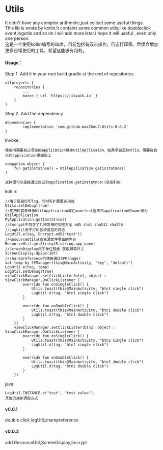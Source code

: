# Utils
It didn't have any complex arithmetic,just collect some useful things.<br>
This lib is wrote by kotlin.It contains some common utils,like doubleclick event,logutils and so on.I will add more later.I hope it will useful , even only one person.<br>
这是一个使用kotlin编写的lib库，目前包括有双击操作，日志打印等。后续会增加更多日常使用的工具，希望这能够有用处。<br>

#### Usage：

Step 1. Add it in your root build.gradle at the end of repositories:

	allprojects {
		repositories {
			...
			maven { url 'https://jitpack.io' }
		}
	}

Step 2. Add the dependency

	dependencies {
	        implementation 'com.github.maxZhou7:Utils:0.0.2'
	}

Invoke:<br>

	使用时需要自己项目的application继承UtilApllicaion，如果项目是kotlin，需要在自己的application里面加上

	companion object {
		fun getInstatnce() = UtilApplication.getInstatnce()
	}
	
	这样便可以直接通过自己的application.getInstatnce()获取引用	

kotlin:<br>

	//用于是否打印log。同时可扩展更多用处
	Utils.setDebug(true)
	//使用时需要继承UtilApplication或在manifest里面的application的name标为UtilApplication
	MyApplication.getInstatnce()
	//Encrypt中包含了几种常用的加密方法 md5 sha1 sha512 sha256
	//LogUtil用于打印各种类型的日志
	LogUtil.e(tag, Encrypt.md5("test"))
	//ResourceUtil获取资源文件里面的内容
	ResourceUtil.getString(R.string.app_name)
	//ScreenDisplay用于单位转换 获取屏幕尺寸
	ScreenDisplay.dp2px(10f)
	//sharepreference的使用通过SPManager
	val temp by SPManager(this@MainActivity, "key", "default")
	LogUtil.e(tag, temp)
	LogUtil.setDebug(true)
 	viewClickManager.setClickLister(btn1, object : ViewClickManager.OnClickListener {
            override fun onSingleClick() {
                Utils.toast(this@MainActivity, "btn1 single click")
                LogUtil.d(tag, "btn1 single click")
            }

            override fun onDoubleClick() {
                Utils.toast(this@MainActivity, "btn1 double click")
                LogUtil.d(tag, "btn1 double click")
            }
        })
        viewClickManager.setClickLister(btn2, object : ViewClickManager.OnClickListener {
            override fun onSingleClick() {
                Utils.toast(this@MainActivity, "btn2 single click")
                LogUtil.d(tag, "btn2 single click")
            }

            override fun onDoubleClick() {
                Utils.toast(this@MainActivity, "btn2 double click")
                LogUtil.d(tag, "btn2 double click")
            }
        })

java:<br>

	LogUtil.INSTANCE.e("test", "test value");
	其他的类似调用方式
	

#### v0.0.1
double click,logUtil,sharepreference

#### v0.0.2
add ResourceUtil,ScreenDisplay,Encrypt

